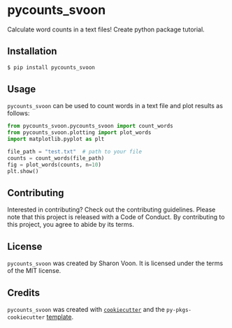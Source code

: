 # pycounts_svoon

Calculate word counts in a text files! Create python package tutorial.

## Installation

```bash
$ pip install pycounts_svoon
```

## Usage

`pycounts_svoon` can be used to count words in a text file and plot results
as follows:

```python
from pycounts_svoon.pycounts_svoon import count_words
from pycounts_svoon.plotting import plot_words
import matplotlib.pyplot as plt

file_path = "test.txt"  # path to your file
counts = count_words(file_path)
fig = plot_words(counts, n=10)
plt.show()
```

## Contributing

Interested in contributing? Check out the contributing guidelines. Please note that this project is released with a Code of Conduct. By contributing to this project, you agree to abide by its terms.

## License

`pycounts_svoon` was created by Sharon Voon. It is licensed under the terms of the MIT license.

## Credits

`pycounts_svoon` was created with [`cookiecutter`](https://cookiecutter.readthedocs.io/en/latest/) and the `py-pkgs-cookiecutter` [template](https://github.com/py-pkgs/py-pkgs-cookiecutter).
